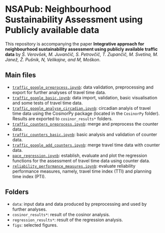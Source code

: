 # NSAPub: Neighbourhood Sustainability Assessment using Publicly available data

This repository is accompanying the paper **Integrative approach for neighbourhood sustainability assessment using publicly available traffic data** by *Š. Verovšek, M.  Juvančič, S. Petrovčič, T. Zupančič, M. Svetina, M. Janež, Ž. Pušnik, N, Velikajne, and M, Moškon*.


## Main files
 * [`traffic_google_preprocess.ipynb`](traffic_google_preprocess.ipynb): data validation, preprocessing and export for further analyses of travel time data.
 * [`traffic_google_basic.ipynb`](traffic_google_basic.ipynb): data import, validation, basic visualisation and some tests of travel time data.
  * [`traffic_google_analyse_circadian.ipynb`](traffic_google_analyse_circadian.ipynb): circadian analyis  of travel time data using the CosinorPy package (located in the `CosinorPy` folder). Results are exported to `cosinor_results*` folders.
  * [`traffic_counters_preprocess.ipynb`](traffic_counters_preprocess.ipynb): merge and preprocess the counter data.
  * [`traffic_counters_basic.ipynb`](traffic_counters_basic.ipynb): basic analysis and validation of counter data.
  * [`traffic_google_add_counters.ipynb`](traffic_google_add_counters.ipynb): merge travel time data with counter data.
  * [`pace_regression.ipynb`](pace_regression.ipynb): establish, evaluate and plot the regression functions for the assessment of travel time data using counter data.
  * [`reliability_performance_measures.ipynb`](reliability_performance_measures.ipynb): evaluate reliability performance measures, namely, travel time index (TTI) and planning time index (PTI).
  
## Folders
 * `data`: input data and data produced by preprocessing and used by further analyses.
 * `cosinor_results*`: result of the cosinor analysis.
 * `regression_results*`: result of the regression analysis.
 * `figs`: selected figures.

 